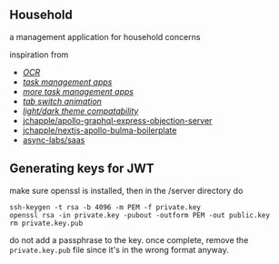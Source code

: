 Household
---------

a management application for household concerns

inspiration from

- [_OCR_](https://heartbeat.fritz.ai/building-text-detection-apps-for-ios-and-android-using-react-native-42fe3c7e339)
- [_task management apps_](https://blog.hubspot.com/marketing/best-to-do-list-apps-tools)
- [_more task management apps_](https://clickup.com/blog/task-management-software/)
- [_tab switch animation_](https://codepen.io/Gelsot/pen/eMOvOP)
- [_light/dark theme compatability_](https://medium.com/eightshapes-llc/light-dark-9f8ea42c9081)
- [jchapple/apollo-graphql-express-objection-server](https://github.com/jchapple/apollo-graphql-express-objection-server)
- [jchapple/nextjs-apollo-bulma-boilerplate](https://github.com/jchapple/nextjs-apollo-bulma-boilerplate)
- [async-labs/saas](https://github.com/async-labs/saas)


Generating keys for JWT
------------------------

make sure openssl is installed, then in the /server directory do
```
ssh-keygen -t rsa -b 4096 -m PEM -f private.key
openssl rsa -in private.key -pubout -outform PEM -out public.key
rm private.key.pub
```
do not add a passphrase to the key.  once complete, remove the `private.key.pub` file since it's in the wrong format anyway.